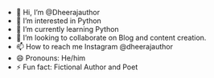 - 👋 Hi, I’m @Dheerajauthor
- 👀 I’m interested in Python
- 🌱 I’m currently learning Python
- 💞️ I’m looking to collaborate on Blog and content creation.
- 📫 How to reach me Instagram @dheerajauthor
- 😄 Pronouns: He/him
- ⚡ Fun fact: Fictional Author and Poet

<!---
Dheerajauthor/Dheerajauthor is a ✨ special ✨ repository because its `README.md` (this file) appears on your GitHub profile.
You can click the Preview link to take a look at your changes.
--->
